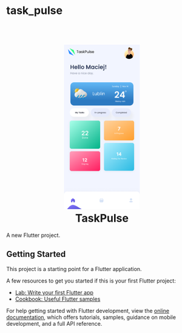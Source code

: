 # task_pulse
<h1 align="center">
  <br>
  <a href=""><img src="assets/images/image2.png" alt="Markdownify" width="200"></a>
  <br>
  TaskPulse
  <br>
</h1>

A new Flutter project.

## Getting Started

This project is a starting point for a Flutter application.

A few resources to get you started if this is your first Flutter project:

- [Lab: Write your first Flutter app](https://docs.flutter.dev/get-started/codelab)
- [Cookbook: Useful Flutter samples](https://docs.flutter.dev/cookbook)

For help getting started with Flutter development, view the
[online documentation](https://docs.flutter.dev/), which offers tutorials,
samples, guidance on mobile development, and a full API reference.
